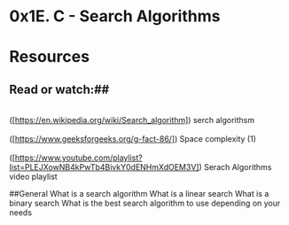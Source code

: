 # 0x1E. C - Search Algorithms

# Resources
## Read or watch:##
<br>([https://en.wikipedia.org/wiki/Search_algorithm]) serch algorithsm
</br>
<br>([https://www.geeksforgeeks.org/g-fact-86/]) Space complexity (1) </br>
<br>([https://www.youtube.com/playlist?list=PLEJXowNB4kPwTb4BivkY0dENHmXdOEM3V]) Serach Algorithms video playlist </br>

##General
What is a search algorithm
What is a linear search
What is a binary search
What is the best search algorithm to use depending on your needs

